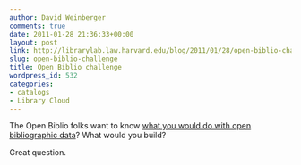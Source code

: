 ```yaml
---
author: David Weinberger
comments: true
date: 2011-01-28 21:36:33+00:00
layout: post
link: http://librarylab.law.harvard.edu/blog/2011/01/28/open-biblio-challenge/
slug: open-biblio-challenge
title: Open Biblio challenge
wordpress_id: 532
categories:
- catalogs
- Library Cloud
---
```


The Open Biblio folks want to know [what you would do with open bibliographic data](http://openbiblio.net/challenge/)? What would you build? 

Great question. 
